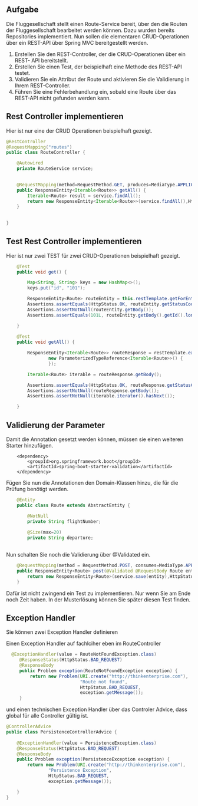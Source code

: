 ## Aufgabe 

Die Fluggesellschaft stellt einen Route-Service bereit, über den die Routen der Fluggesellschaft bearbeitet werden können. Dazu wurden bereits Repositories implementiert. Nun sollen die elementaren CRUD-Operationen über ein REST-API über Spring MVC bereitgestellt werden.

1. Erstellen Sie den REST-Controller, der die CRUD-Operationen über ein REST- API bereitstellt.
2. Erstellen Sie einen Test, der beispielhaft eine Methode des REST-API testet.
3. Validieren Sie ein Attribut der Route und aktivieren Sie die Validierung in Ihrem REST-Controller.
4. Führen Sie eine Fehlerbehandlung ein, sobald eine Route über das REST-API nicht gefunden werden kann.
 

## Rest Controller implementieren 

Hier ist nur eine der CRUD Operationen beispielhaft gezeigt.      


```java
@RestController
@RequestMapping("routes")
public class RouteController {

    @Autowired
    private RouteService service;

  
	@RequestMapping(method=RequestMethod.GET, produces=MediaType.APPLICATION_JSON_VALUE)
	public ResponseEntity<Iterable<Route>> getAll() {
		Iterable<Route> result = service.findAll();
		return new ResponseEntity<Iterable<Route>>(service.findAll(),HttpStatus.OK);
	}
	
	
}

```

## Test Rest Controller implementieren 

Hier ist nur zwei TEST für zwei CRUD-Operationen beispielhaft gezeigt.      


```java
	@Test
	public void get() {

		Map<String, String> keys = new HashMap<>();
		keys.put("id", "101");

		ResponseEntity<Route> routeEntity = this.restTemplate.getForEntity("/routes/{id}", Route.class, keys);
		Assertions.assertEquals(HttpStatus.OK, routeEntity.getStatusCode());
		Assertions.assertNotNull(routeEntity.getBody());
		Assertions.assertEquals(101L, routeEntity.getBody().getId().longValue());

	}
	
	@Test
	public void getAll() {

		ResponseEntity<Iterable<Route>> routeResponse = restTemplate.exchange("/routes", HttpMethod.GET, null,
				new ParameterizedTypeReference<Iterable<Route>>() {
				});

		Iterable<Route> iterable = routeResponse.getBody();

		Assertions.assertEquals(HttpStatus.OK, routeResponse.getStatusCode());
		Assertions.assertNotNull(routeResponse.getBody());
		Assertions.assertNotNull(iterable.iterator().hasNext());

	}

```


## Validierung der Parameter 

Damit die Annotation gesetzt werden können, müssen sie einen weiteren Starter hinzufügen. 

```
	<dependency>
		<groupId>org.springframework.boot</groupId>
		<artifactId>spring-boot-starter-validation</artifactId>
	</dependency>
```

Fügen Sie nun die Annotationen den Domain-Klassen hinzu, die für die Prüfung benötigt werden. 

```java
	@Entity
	public class Route extends AbstractEntity {

		@NotNull
		private String flightNumber;
	
		@Size(max=20)
		private String departure;
	

```

Nun schalten Sie noch die Validierung über @Validated ein. 

```java
	@RequestMapping(method = RequestMethod.POST, consumes=MediaType.APPLICATION_JSON_VALUE, produces=MediaType.APPLICATION_JSON_VALUE)
	public ResponseEntity<Route> post(@Validated @RequestBody Route entity) {	
	    return new ResponseEntity<Route>(service.save(entity),HttpStatus.CREATED);
	}	

```

Dafür ist nicht zwingend ein Test zu implementieren. Nur wenn Sie am Ende noch Zeit haben. In der Musterlösung können Sie später diesen 
Test finden.


## Exception Handler 

Sie können zwei Exception Handler definieren

Einen Exception Handler auf fachlciher eben im RouteController 

```java
  @ExceptionHandler(value = RouteNotFoundException.class)
	 @ResponseStatus(HttpStatus.BAD_REQUEST)
	 @ResponseBody
	 public Problem exception(RouteNotFoundException exception) {
	     return new Problem(URI.create("http://thinkenterprise.com"), 
	    		            "Route not found", 
	    		            HttpStatus.BAD_REQUEST, 
	    		            exception.getMessage());
	 }
```

und einen technischen Exception Handler über das Controler Advice, dass global für alle Controller gültig ist. 

```java
@ControllerAdvice
public class PersistenceControllerAdvice {
    
    @ExceptionHandler(value = PersistenceException.class)
    @ResponseStatus(HttpStatus.BAD_REQUEST)
    @ResponseBody
    public Problem exception(PersistenceException exception) {
		return new Problem(URI.create("http://thinkenterprise.com"), 
	            "Persistence Exception", 
	            HttpStatus.BAD_REQUEST, 
	            exception.getMessage());

    }
}
```


